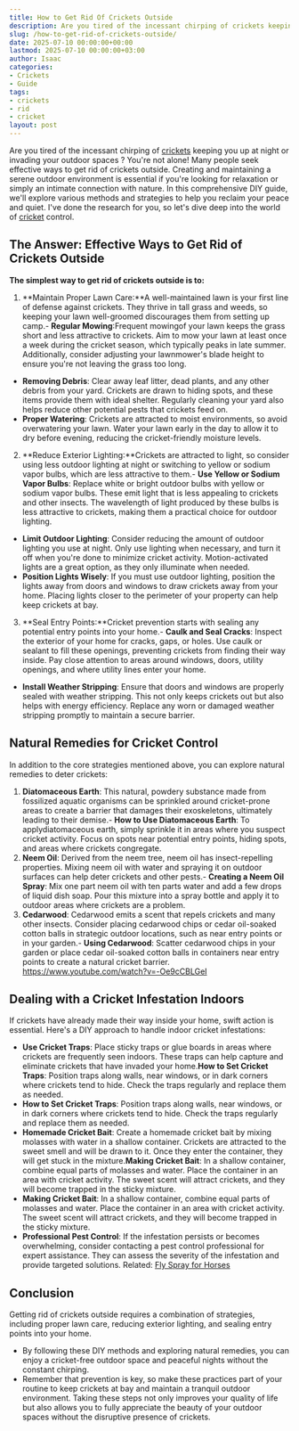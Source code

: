 ```yaml
---
title: How to Get Rid Of Crickets Outside
description: Are you tired of the incessant chirping of crickets keeping you up at night or invading your outdoor spaces ? You're not alone!
slug: /how-to-get-rid-of-crickets-outside/
date: 2025-07-10 00:00:00+00:00
lastmod: 2025-07-10 00:00:00+03:00
author: Isaac
categories:
- Crickets
- Guide
tags:
- crickets
- rid
- cricket
layout: post
---
```

Are you tired of the incessant chirping of [crickets](https://pestpolicy.com/are-crickets-decomposers/) keeping you up at night or invading your
outdoor spaces
? You're not alone! Many people seek effective ways to get rid of crickets outside.
Creating and maintaining a serene outdoor environment is essential if you're looking for relaxation or simply an intimate connection with nature.
In this comprehensive DIY guide, we'll explore various methods and strategies to help you reclaim your peace and quiet. I've done the research for you, so let's dive deep into the world of [cricket](https://pestpolicy.com/are-crickets-good-or-bad/) control.
## The Answer: Effective Ways to Get Rid of Crickets Outside
**The simplest way to get rid of crickets outside is to:**
1. **Maintain Proper Lawn Care:**A well-maintained lawn is your first line of defense against crickets. They thrive in tall grass and weeds, so keeping your lawn well-groomed discourages them from setting up camp.- **Regular Mowing**:Frequent mowingof your lawn keeps the grass short and less attractive to crickets. Aim to mow your lawn at least once a week during the cricket season, which typically peaks in late summer. Additionally, consider adjusting your lawnmower's blade height to ensure you're not leaving the grass too long.
- **Removing Debris**: Clear away leaf litter, dead plants, and any other debris from your yard. Crickets are drawn to hiding spots, and these items provide them with ideal shelter. Regularly cleaning your yard also helps reduce other potential pests that crickets feed on.
- **Proper Watering**: Crickets are attracted to moist environments, so avoid overwatering your lawn. Water your lawn early in the day to allow it to dry before evening, reducing the cricket-friendly moisture levels.
2. **Reduce Exterior Lighting:**Crickets are attracted to light, so consider using less outdoor lighting at night or switching to yellow or sodium vapor bulbs, which are less attractive to them.- **Use Yellow or Sodium Vapor Bulbs**: Replace white or bright outdoor bulbs with yellow or sodium vapor bulbs. These emit light that is less appealing to crickets and other insects. The wavelength of light produced by these bulbs is less attractive to crickets, making them a practical choice for outdoor lighting.
- **Limit Outdoor Lighting**: Consider reducing the amount of outdoor lighting you use at night. Only use lighting when necessary, and turn it off when you're done to minimize cricket activity. Motion-activated lights are a great option, as they only illuminate when needed.
- **Position Lights Wisely**: If you must use outdoor lighting, position the lights away from doors and windows to draw crickets away from your home. Placing lights closer to the perimeter of your property can help keep crickets at bay.
3. **Seal Entry Points:**Cricket prevention starts with sealing any potential entry points into your home.- **Caulk and Seal Cracks**: Inspect the exterior of your home for cracks, gaps, or holes. Use caulk or sealant to fill these openings, preventing crickets from finding their way inside. Pay close attention to areas around windows, doors, utility openings, and where utility lines enter your home.
- **Install Weather Stripping**: Ensure that doors and windows are properly sealed with weather stripping. This not only keeps crickets out but also helps with energy efficiency. Replace any worn or damaged weather stripping promptly to maintain a secure barrier.
## Natural Remedies for Cricket Control
In addition to the core strategies mentioned above, you can explore natural remedies to deter crickets:
1. **Diatomaceous Earth**: This natural, powdery substance made from fossilized aquatic organisms can be sprinkled around cricket-prone areas to create a barrier that damages their exoskeletons, ultimately leading to their demise.- **How to Use Diatomaceous Earth**: To applydiatomaceous earth, simply sprinkle it in areas where you suspect cricket activity. Focus on spots near potential entry points, hiding spots, and areas where crickets congregate.
2. **Neem Oil**: Derived from the neem tree, neem oil has insect-repelling properties. Mixing neem oil with water and spraying it on outdoor surfaces can help deter crickets and other pests.- **Creating a Neem Oil Spray**: Mix one part neem oil with ten parts water and add a few drops of liquid dish soap. Pour this mixture into a spray bottle and apply it to outdoor areas where crickets are a problem.
3. **Cedarwood**: Cedarwood emits a scent that repels crickets and many other insects. Consider placing cedarwood chips or cedar oil-soaked cotton balls in strategic outdoor locations, such as near entry points or in your garden.- **Using Cedarwood**: Scatter cedarwood chips in your garden or place cedar oil-soaked cotton balls in containers near entry points to create a natural cricket barrier.
https://www.youtube.com/watch?v=-Oe9cCBLGeI
## Dealing with a Cricket Infestation Indoors
If crickets have already made their way inside your home, swift action is essential. Here's a DIY approach to handle indoor cricket infestations:
- **Use Cricket Traps**: Place sticky traps or glue boards in areas where crickets are frequently seen indoors. These traps can help capture and eliminate crickets that have invaded your home.**How to Set Cricket Traps**: Position traps along walls, near windows, or in dark corners where crickets tend to hide. Check the traps regularly and replace them as needed.
- **How to Set Cricket Traps**: Position traps along walls, near windows, or in dark corners where crickets tend to hide. Check the traps regularly and replace them as needed.
- **Homemade Cricket Bait**: Create a homemade cricket bait by mixing molasses with water in a shallow container. Crickets are attracted to the sweet smell and will be drawn to it. Once they enter the container, they will get stuck in the mixture.**Making Cricket Bait**: In a shallow container, combine equal parts of molasses and water. Place the container in an area with cricket activity. The sweet scent will attract crickets, and they will become trapped in the sticky mixture.
- **Making Cricket Bait**: In a shallow container, combine equal parts of molasses and water. Place the container in an area with cricket activity. The sweet scent will attract crickets, and they will become trapped in the sticky mixture.
- **Professional Pest Control**: If the infestation persists or becomes overwhelming, consider contacting a pest control professional for expert assistance. They can assess the severity of the infestation and provide targeted solutions.
Related:
[Fly Spray for Horses](https://pestpolicy.com/best-fly-spray-for-horses/)
## Conclusion
Getting rid of crickets outside requires a combination of strategies, including proper lawn care, reducing exterior lighting, and sealing entry points into your home.
- By following these DIY methods and exploring natural remedies, you can enjoy a cricket-free outdoor space and peaceful nights without the constant chirping.
- Remember that prevention is key, so make these practices part of your routine to keep crickets at bay and maintain a tranquil outdoor environment.
Taking these steps not only improves your quality of life but also allows you to fully appreciate the beauty of your outdoor spaces without the disruptive presence of crickets.